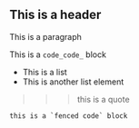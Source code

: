 ## This is a header

This is a paragraph

This is a `code_code_` block

- This is a list
- This is another list element

>>> this is a quote

```
this is a `fenced code` block
```